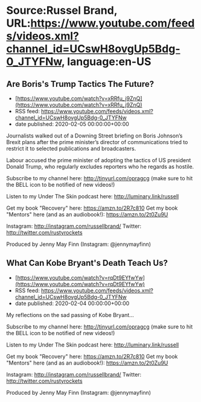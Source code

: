 # Source:Russel Brand, URL:https://www.youtube.com/feeds/videos.xml?channel_id=UCswH8ovgUp5Bdg-0_JTYFNw, language:en-US

## Are Boris's Trump Tactics The Future?
 - [https://www.youtube.com/watch?v=xRRfu_j9ZnQ](https://www.youtube.com/watch?v=xRRfu_j9ZnQ)
 - RSS feed: https://www.youtube.com/feeds/videos.xml?channel_id=UCswH8ovgUp5Bdg-0_JTYFNw
 - date published: 2020-02-05 00:00:00+00:00

Journalists walked out of a Downing Street briefing on Boris Johnson’s Brexit plans after the prime minister’s director of communications tried to restrict it to selected publications and broadcasters.

Labour accused the prime minister of adopting the tactics of US president Donald Trump, who regularly excludes reporters who he regards as hostile.

Subscribe to my channel here: http://tinyurl.com/opragcg
(make sure to hit the BELL icon to be notified of new videos!)

Listen to my Under The Skin podcast here: 
http://luminary.link/russell

Get my book "Recovery" here: https://amzn.to/2R7c810
Get my book "Mentors" here (and as an audiobook!): https://amzn.to/2t0Zu9U

Instagram: http://instagram.com/russellbrand/
Twitter: http://twitter.com/rustyrockets

Produced by Jenny May Finn (Instagram: @jennymayfinn)

## What Can Kobe Bryant's Death Teach Us?
 - [https://www.youtube.com/watch?v=rqDt9EYfwYw](https://www.youtube.com/watch?v=rqDt9EYfwYw)
 - RSS feed: https://www.youtube.com/feeds/videos.xml?channel_id=UCswH8ovgUp5Bdg-0_JTYFNw
 - date published: 2020-02-04 00:00:00+00:00

My reflections on the sad passing of Kobe Bryant...


Subscribe to my channel here: http://tinyurl.com/opragcg
(make sure to hit the BELL icon to be notified of new videos!)

Listen to my Under The Skin podcast here: 
http://luminary.link/russell

Get my book "Recovery" here: https://amzn.to/2R7c810
Get my book "Mentors" here (and as an audiobook!): https://amzn.to/2t0Zu9U

Instagram: http://instagram.com/russellbrand/
Twitter: http://twitter.com/rustyrockets

Produced by Jenny May Finn (Instagram: @jennymayfinn)

